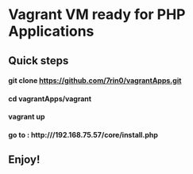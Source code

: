 # Vagrant VM ready for PHP Applications

## Quick steps

#### git clone https://github.com/7rin0/vagrantApps.git

#### cd vagrantApps/vagrant

#### vagrant up

#### go to : http:///192.168.75.57/core/install.php

## Enjoy!
